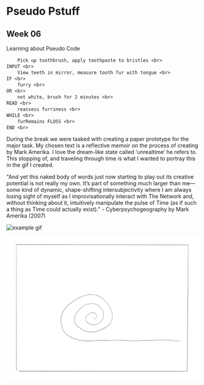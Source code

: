 # Pseudo Pstuff

## Week 06 

Learning about Pseudo Code

```START <br>
	Pick up toothbrush, apply toothpaste to bristles <br>
INPUT <br>
	View teeth in mirror, measure tooth fur with tongue <br>
IF <br>
	furry <br>
OR <br>
	not white, brush for 2 minutes <br>
READ <br>
	reassess furriness <br>
WHILE <br>
	furRemains FLOSS <br>
END <br>
```

During the break we were tasked with creating a paper prototype for the major task. My chosen text is a reflective memoir on the process of creating by Mark Amerika. I love the dream-like state called ‘unrealtime’ he refers to. This stopping of, and traveling through time is what I wanted to portray this in the gif I created. 

"And yet this naked body of words just now starting to play out its creative potential is not really my own. It’s part of something much larger than me— some kind of dynamic, shape-shifting intersubjectivity where I am always losing sight of myself as I improvisationally interact with The Network and, without thinking about it, intuitively manipulate the pulse of Time (as if such a thing as Time could actually exist)." - Cyberpsychogeography by Mark Amerika (2007)

![example gif](Gif1.gif)

![continued gif](Gif2.gif)
